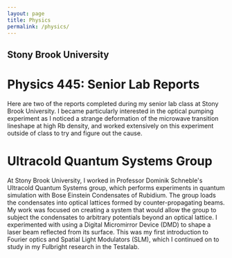 ```yaml
---
layout: page
title: Physics
permalink: /physics/
---
```


## Stony Brook University

# Physics 445: Senior Lab Reports 

Here are two of the reports completed during my senior lab class at Stony Brook University. I became particularly interested in the optical pumping experiment as I noticed a strange deformation of the microwave transition lineshape at high Rb density, and worked extensively on this experiment outside of class to try and figure out the cause.

# Ultracold Quantum Systems Group

At Stony Brook University, I worked in Professor Dominik Schneble's Ultracold Quantum Systems group, which performs experiments in quantum simulation with Bose Einstein Condensates of Rubidium. The group loads the condensates into optical lattices formed by counter-propagating beams. My work was focused on creating a system that would allow the group to subject the condensates to arbitrary potentials beyond an optical lattice.
I experimented with using a Digital Micromirror Device (DMD) to shape a laser beam reflected from its surface. This was my first introduction to Fourier optics and Spatial Light Modulators (SLM), which I continued on to study in my Fulbright research in the Testalab.
